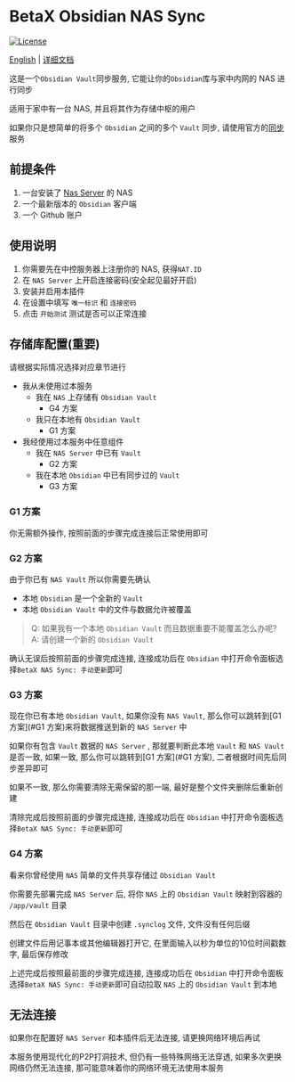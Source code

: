 # BetaX Obsidian NAS Sync

[![License](https://img.shields.io/badge/License-AGPLv3-blue.svg)](https://www.gnu.org/licenses/agpl-3.0.html)

[English](README.md) | [详细文档](https://skye-z.github.io/ons/)

这是一个`Obsidian Vault`同步服务, 它能让你的`Obsidian`库与家中内网的 NAS 进行同步

适用于家中有一台 NAS, 并且将其作为存储中枢的用户

如果你只是想简单的将多个 `Obsidian` 之间的多个 `Vault` 同步, 请使用官方的[同步](https://obsidian.md/sync)服务

## 前提条件

1. 一台安装了 [Nas Server](nas-server) 的 NAS
2. 一个最新版本的 `Obsidian` 客户端
3. 一个 Github 账户

## 使用说明

1. 你需要先在中控服务器上注册你的 NAS, 获得`NAT.ID`
2. 在 `NAS Server` 上开启连接密码(安全起见最好开启)
3. 安装并启用本插件
4. 在设置中填写 `唯一标识` 和 `连接密码`
5. 点击 `开始测试` 测试是否可以正常连接

## 存储库配置(重要)

请根据实际情况选择对应章节进行

- 我从未使用过本服务
  - 我在 `NAS` 上存储有 `Obsidian Vault`
    - G4 方案
  - 我只在本地有 `Obsidian Vault`
    - G1 方案
- 我经使用过本服务中任意组件
  - 我在 `NAS Server` 中已有 `Vault`
    - G2 方案
  - 我在本地 `Obsidian` 中已有同步过的 `Vault`
    - G3 方案

### G1 方案

你无需额外操作, 按照前面的步骤完成连接后正常使用即可

### G2 方案

由于你已有 `NAS Vault` 所以你需要先确认

- 本地 `Obsidian` 是一个全新的 `Vault`
- 本地 `Obsidian Vault` 中的文件与数据允许被覆盖

> Q: 如果我有一个本地 `Obsidian Vault` 而且数据重要不能覆盖怎么办呢? <br/> A: 请创建一个新的 `Obsidian Vault`

确认无误后按照前面的步骤完成连接, 连接成功后在 `Obsidian` 中打开命令面板选择`BetaX NAS Sync: 手动更新`即可

### G3 方案

现在你已有本地 `Obsidian Vault`, 如果你没有 `NAS Vault`, 那么你可以跳转到[G1 方案](#G1 方案)来将数据推送到新的 `NAS Server` 中

如果你有包含 `Vault` 数据的 `NAS Server` , 那就要判断此本地 `Vault` 和 `NAS Vault` 是否一致, 如果一致, 那么你可以跳转到[G1 方案](#G1 方案), 二者根据时间先后同步差异即可

如果不一致, 那么你需要清除无需保留的那一端, 最好是整个文件夹删除后重新创建

清除完成后按照前面的步骤完成连接, 连接成功后在 `Obsidian` 中打开命令面板选择`BetaX NAS Sync: 手动更新`即可

### G4 方案

看来你曾经使用 `NAS` 简单的文件共享存储过 `Obsidian Vault`

你需要先部署完成 `NAS Server` 后, 将你 `NAS` 上的 `Obsidian Vault` 映射到容器的 `/app/vault` 目录

然后在 `Obsidian Vault` 目录中创建 `.synclog` 文件, 文件没有任何后缀

创建文件后用记事本或其他编辑器打开它, 在里面输入以秒为单位的10位时间戳数字, 最后保存修改

上述完成后按照最前面的步骤完成连接, 连接成功后在 `Obsidian` 中打开命令面板选择`BetaX NAS Sync: 手动更新`即可自动拉取 `NAS` 上的 `Obsidian Vault` 到本地

## 无法连接

如果你在配置好 `NAS Server` 和本插件后无法连接, 请更换网络环境后再试

本服务使用现代化的P2P打洞技术, 但仍有一些特殊网络无法穿透, 如果多次更换网络仍然无法连接, 那可能意味着你的网络环境无法使用本服务
